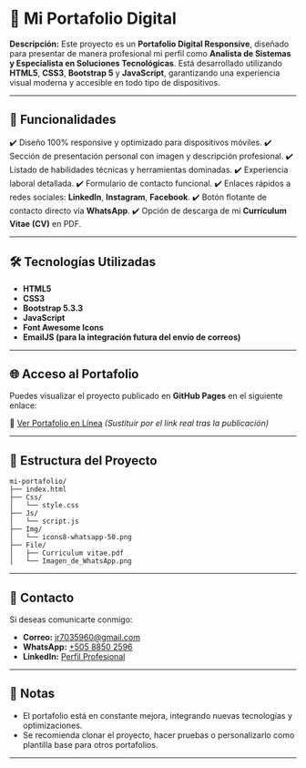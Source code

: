# 📁 Mi Portafolio Digital

**Descripción:**
Este proyecto es un **Portafolio Digital Responsive**, diseñado para presentar de manera profesional mi perfil como **Analista de Sistemas y Especialista en Soluciones Tecnológicas**. Está desarrollado utilizando **HTML5**, **CSS3**, **Bootstrap 5** y **JavaScript**, garantizando una experiencia visual moderna y accesible en todo tipo de dispositivos.

---

## 🚀 Funcionalidades

✔️ Diseño 100% responsive y optimizado para dispositivos móviles.
✔️ Sección de presentación personal con imagen y descripción profesional.
✔️ Listado de habilidades técnicas y herramientas dominadas.
✔️ Experiencia laboral detallada.
✔️ Formulario de contacto funcional.
✔️ Enlaces rápidos a redes sociales: **LinkedIn**, **Instagram**, **Facebook**.
✔️ Botón flotante de contacto directo vía **WhatsApp**.
✔️ Opción de descarga de mi **Currículum Vitae (CV)** en PDF.

---

## 🛠️ Tecnologías Utilizadas

* **HTML5**
* **CSS3**
* **Bootstrap 5.3.3**
* **JavaScript**
* **Font Awesome Icons**
* **EmailJS (para la integración futura del envío de correos)**

---

## 🌐 Acceso al Portafolio

Puedes visualizar el proyecto publicado en **GitHub Pages** en el siguiente enlace:

🔗 [Ver Portafolio en Línea](https://tulink.github.io/mi-portafolio/) *(Sustituir por el link real tras la publicación)*

---

## 📂 Estructura del Proyecto

```
mi-portafolio/
├── index.html
├── Css/
│   └── style.css
├── Js/
│   └── script.js
├── Img/
│   └── icons8-whatsapp-50.png
├── File/
│   ├── Curriculum vitae.pdf
│   └── Imagen_de_WhatsApp.png
```

---

## 📧 Contacto

Si deseas comunicarte conmigo:

* **Correo:** [jr7035960@gmail.com](mailto:jr7035960@gmail.com)
* **WhatsApp:** [+505 8850 2596](https://wa.me/50588502596)
* **LinkedIn:** [Perfil Profesional](https://www.linkedin.com/in/joselrg-/)

---

## 📝 Notas

* El portafolio está en constante mejora, integrando nuevas tecnologías y optimizaciones.
* Se recomienda clonar el proyecto, hacer pruebas o personalizarlo como plantilla base para otros portafolios.

---

